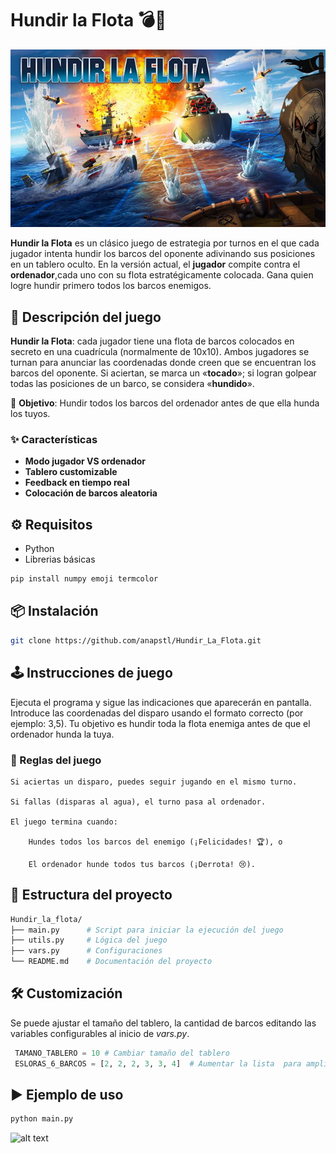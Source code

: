 # Hundir la Flota 💣🚢
![Hundir la Flota](./img/hundir-la-flota-juego-de-mesa.jpg)  

**Hundir la Flota** es un clásico juego de estrategia por turnos en el que cada jugador intenta hundir los barcos del oponente adivinando sus posiciones en un tablero oculto. En la versión actual, el **jugador** compite contra el **ordenador**,cada uno con su flota estratégicamente colocada. Gana quien logre hundir primero todos los barcos enemigos.


## 📝 Descripción del juego
**Hundir la Flota**: cada jugador tiene una flota de barcos colocados en secreto en una cuadrícula (normalmente de 10x10). Ambos jugadores se turnan para anunciar las coordenadas donde creen que se encuentran los barcos del oponente. Si aciertan, se marca un «**tocado**»; si logran golpear todas las posiciones de un barco, se considera «**hundido**».

🎯 **Objetivo**: Hundir todos los barcos del ordenador antes de que ella hunda los tuyos.
### ✨ Características

* **Modo jugador VS ordenador**
* **Tablero customizable**
* **Feedback en tiempo real** 
* **Colocación de barcos aleatoria**

## ⚙️ Requisitos
* Python
* Librerias básicas
```python
pip install numpy emoji termcolor
```
## 📦 Instalación

```bash
git clone https://github.com/anapstl/Hundir_La_Flota.git
```
## 🕹️ Instrucciones de juego
Ejecuta el programa y sigue las indicaciones que aparecerán en pantalla. Introduce las coordenadas del disparo usando el formato correcto (por ejemplo: 3,5). Tu objetivo es hundir toda la flota enemiga antes de que el ordenador hunda la tuya.
### 🔁 Reglas del juego

    Si aciertas un disparo, puedes seguir jugando en el mismo turno.

    Si fallas (disparas al agua), el turno pasa al ordenador.

    El juego termina cuando:

        Hundes todos los barcos del enemigo (¡Felicidades! 🏆), o

        El ordenador hunde todos tus barcos (¡Derrota! 😢).

## 📂 Estructura del proyecto
```bash
Hundir_la_flota/
├── main.py      # Script para iniciar la ejecución del juego
├── utils.py     # Lógica del juego
├── vars.py      # Configuraciones
└── README.md    # Documentación del proyecto
```

## 🛠️ Customización

Se puede ajustar el tamaño del tablero, la cantidad de barcos editando las variables configurables al inicio de _vars.py_.

```python
 TAMANO_TABLERO = 10 # Cambiar tamaño del tablero   
 ESLORAS_6_BARCOS = [2, 2, 2, 3, 3, 4]  # Aumentar la lista  para ampliar número de barcos 
```

## ▶️ Ejemplo de uso
```bash
python main.py
```
![alt text](image-1.png)

